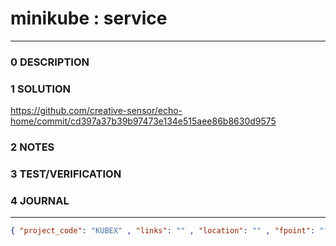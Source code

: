 # minikube : service
--------------------------------
### 0 DESCRIPTION


### 1 SOLUTION

https://github.com/creative-sensor/echo-home/commit/cd397a37b39b97473e134e515aee86b8630d9575

### 2 NOTES


### 3 TEST/VERIFICATION


### 4 JOURNAL



--------------------------------
```json
{ "project_code": "KUBEX" , "links": "" , "location": "" , "fpoint": "" }
```
